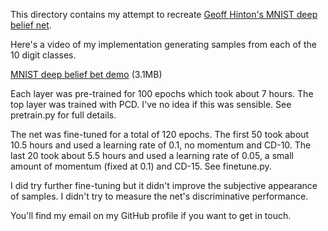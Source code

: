 This directory contains my attempt to recreate [Geoff Hinton's MNIST
deep belief net](http://www.cs.toronto.edu/~hinton/digits.html).

Here's a video of my implementation generating samples from each of
the 10 digit classes.

[MNIST deep belief bet
demo](https://dl.dropbox.com/u/501760/ml/mnist_deep_belief_net.mpg)
(3.1MB)

Each layer was pre-trained for 100 epochs which took about 7 hours.
The top layer was trained with PCD. I've no idea if this was sensible.
See pretrain.py for full details.

The net was fine-tuned for a total of 120 epochs. The first 50 took
about 10.5 hours and used a learning rate of 0.1, no momentum and
CD-10. The last 20 took about 5.5 hours and used a learning rate of
0.05, a small amount of momentum (fixed at 0.1) and CD-15. See
finetune.py.

I did try further fine-tuning but it didn't improve the subjective
appearance of samples. I didn't try to measure the net's
discriminative performance.

You'll find my email on my GitHub profile if you want to get in touch.
